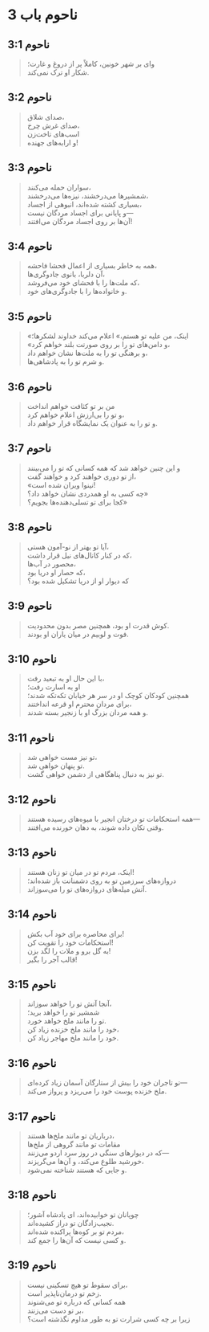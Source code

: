 # ناحوم باب 3

## ناحوم 3:1

> وای بر شهر خونین، کاملاً پر از دروغ و غارت؛  
> شکار او ترک نمی‌کند.

## ناحوم 3:2

> صدای شلاق،  
> صدای غرش چرخ،  
> اسب‌های تاخت‌زن  
> و ارابه‌های جهنده!

## ناحوم 3:3

> سواران حمله می‌کنند،  
> شمشیرها می‌درخشند، نیزه‌ها می‌درخشند،  
> بسیاری کشته شده‌اند، انبوهی از اجساد،  
> و پایانی برای اجساد مردگان نیست—  
> آن‌ها بر روی اجساد مردگان می‌افتند!

## ناحوم 3:4

> همه به خاطر بسیاری از اعمال فحشا فاحشه،  
> آن دلربا، بانوی جادوگری‌ها،  
> که ملت‌ها را با فحشای خود می‌فروشد،  
> و خانواده‌ها را با جادوگری‌های خود.

## ناحوم 3:5

> «اینک، من علیه تو هستم،» اعلام می‌کند خداوند لشکرها؛  
> «و دامن‌های تو را بر روی صورتت بلند خواهم کرد،  
> و برهنگی تو را به ملت‌ها نشان خواهم داد،  
> و شرم تو را به پادشاهی‌ها.

## ناحوم 3:6

> من بر تو کثافت خواهم انداخت  
> و تو را بی‌ارزش اعلام خواهم کرد،  
> و تو را به عنوان یک نمایشگاه قرار خواهم داد.

## ناحوم 3:7

> و این چنین خواهد شد که همه کسانی که تو را می‌بینند  
> از تو دوری خواهند کرد و خواهند گفت،  
> «نینوا ویران شده است!  
> چه کسی به او همدردی نشان خواهد داد؟»  
> کجا برای تو تسلی‌دهنده‌ها بجویم؟»

## ناحوم 3:8

> آیا تو بهتر از نو-آمون هستی،  
> که در کنار کانال‌های نیل قرار داشت،  
> محصور در آب‌ها،  
> که حصار او دریا بود،  
> که دیوار او از دریا تشکیل شده بود؟

## ناحوم 3:9

> کوش قدرت او بود، همچنین مصر بدون محدودیت.  
> فوت و لوبیم در میان یاران او بودند.

## ناحوم 3:10

> با این حال او به تبعید رفت،  
> او به اسارت رفت؛  
> همچنین کودکان کوچک او در سر هر خیابان تکه‌تکه شدند؛  
> برای مردان محترم او قرعه انداختند،  
> و همه مردان بزرگ او با زنجیر بسته شدند.

## ناحوم 3:11

> تو نیز مست خواهی شد،  
> تو پنهان خواهی شد.  
> تو نیز به دنبال پناهگاهی از دشمن خواهی گشت.

## ناحوم 3:12

> همه استحکامات تو درختان انجیر با میوه‌های رسیده هستند—  
> وقتی تکان داده شوند، به دهان خورنده می‌افتند.

## ناحوم 3:13

> اینک، مردم تو در میان تو زنان هستند!  
> دروازه‌های سرزمین تو به روی دشمنانت باز شده‌اند؛  
> آتش میله‌های دروازه‌های تو را می‌سوزاند.

## ناحوم 3:14

> برای محاصره برای خود آب بکش!  
> استحکامات خود را تقویت کن!  
> به گل برو و ملات را لگد بزن!  
> قالب آجر را بگیر!

## ناحوم 3:15

> آنجا آتش تو را خواهد سوزاند،  
> شمشیر تو را خواهد برید؛  
> تو را مانند ملخ خواهد خورد.  
> خود را مانند ملخ خزنده زیاد کن،  
> خود را مانند ملخ مهاجر زیاد کن.

## ناحوم 3:16

> تو تاجران خود را بیش از ستارگان آسمان زیاد کرده‌ای—  
> ملخ خزنده پوست خود را می‌ریزد و پرواز می‌کند.

## ناحوم 3:17

> درباریان تو مانند ملخ‌ها هستند،  
> مقامات تو مانند گروهی از ملخ‌ها  
> که در دیوارهای سنگی در روز سرد اردو می‌زنند—  
> خورشید طلوع می‌کند، و آن‌ها می‌گریزند،  
> و جایی که هستند شناخته نمی‌شود.

## ناحوم 3:18

> چوپانان تو خوابیده‌اند، ای پادشاه آشور؛  
> نجیب‌زادگان تو دراز کشیده‌اند.  
> مردم تو بر کوه‌ها پراکنده شده‌اند،  
> و کسی نیست که آن‌ها را جمع کند.

## ناحوم 3:19

> برای سقوط تو هیچ تسکینی نیست،  
> زخم تو درمان‌ناپذیر است.  
> همه کسانی که درباره تو می‌شنوند  
> بر تو دست می‌زنند،  
> زیرا بر چه کسی شرارت تو به طور مداوم نگذشته است؟
